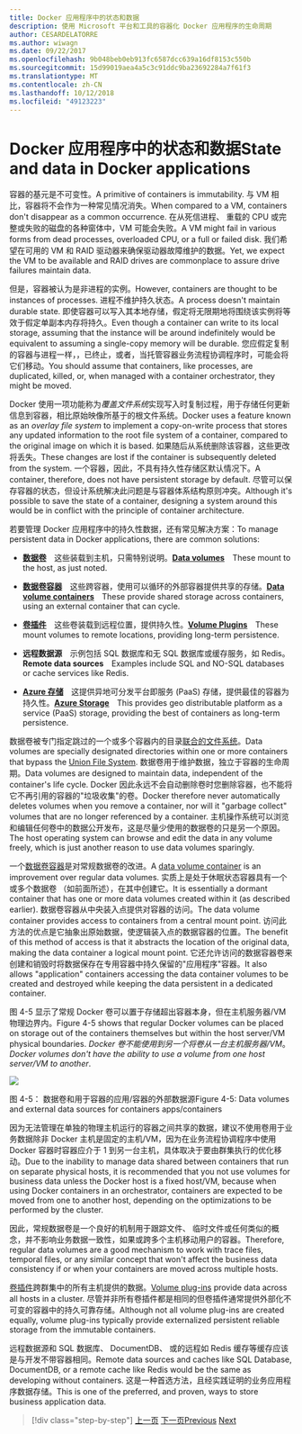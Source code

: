 ```yaml
---
title: Docker 应用程序中的状态和数据
description: 使用 Microsoft 平台和工具的容器化 Docker 应用程序的生命周期
author: CESARDELATORRE
ms.author: wiwagn
ms.date: 09/22/2017
ms.openlocfilehash: 9b048beb0eb913fc6587dcc639a16df8153c550b
ms.sourcegitcommit: 15d99019aea4a5c3c91ddc9ba23692284a7f61f3
ms.translationtype: MT
ms.contentlocale: zh-CN
ms.lasthandoff: 10/12/2018
ms.locfileid: "49123223"
---
```

# <a name="state-and-data-in-docker-applications"></a><span data-ttu-id="b064c-103">Docker 应用程序中的状态和数据</span><span class="sxs-lookup"><span data-stu-id="b064c-103">State and data in Docker applications</span></span>

<span data-ttu-id="b064c-104">容器的基元是不可变性。</span><span class="sxs-lookup"><span data-stu-id="b064c-104">A primitive of containers is immutability.</span></span> <span data-ttu-id="b064c-105">与 VM 相比，容器将不会作为一种常见情况消失。</span><span class="sxs-lookup"><span data-stu-id="b064c-105">When compared to a VM, containers don't disappear as a common occurrence.</span></span> <span data-ttu-id="b064c-106">在从死信进程、 重载的 CPU 或完整或失败的磁盘的各种窗体中，VM 可能会失败。</span><span class="sxs-lookup"><span data-stu-id="b064c-106">A VM might fail in various forms from dead processes, overloaded CPU, or a full or failed disk.</span></span> <span data-ttu-id="b064c-107">我们希望在可用的 VM 和 RAID 驱动器来确保驱动器故障维护的数据。</span><span class="sxs-lookup"><span data-stu-id="b064c-107">Yet, we expect the VM to be available and RAID drives are commonplace to assure drive failures maintain data.</span></span>

<span data-ttu-id="b064c-108">但是，容器被认为是非进程的实例。</span><span class="sxs-lookup"><span data-stu-id="b064c-108">However, containers are thought to be instances of processes.</span></span> <span data-ttu-id="b064c-109">进程不维护持久状态。</span><span class="sxs-lookup"><span data-stu-id="b064c-109">A process doesn't maintain durable state.</span></span> <span data-ttu-id="b064c-110">即使容器可以写入其本地存储，假定将无限期地将围绕该实例将等效于假定单副本内存将持久。</span><span class="sxs-lookup"><span data-stu-id="b064c-110">Even though a container can write to its local storage, assuming that the instance will be around indefinitely would be equivalent to assuming a single-copy memory will be durable.</span></span> <span data-ttu-id="b064c-111">您应假定复制的容器与进程一样，，已终止，或者，当托管容器业务流程协调程序时，可能会将它们移动。</span><span class="sxs-lookup"><span data-stu-id="b064c-111">You should assume that containers, like processes, are duplicated, killed, or, when managed with a container orchestrator, they might be moved.</span></span>

<span data-ttu-id="b064c-112">Docker 使用一项功能称为*覆盖文件系统*实现写入时复制过程，用于存储任何更新信息到容器，相比原始映像所基于的根文件系统。</span><span class="sxs-lookup"><span data-stu-id="b064c-112">Docker uses a feature known as an *overlay file system* to implement a copy-on-write process that stores any updated information to the root file system of a container, compared to the original image on which it is based.</span></span> <span data-ttu-id="b064c-113">如果随后从系统删除该容器，这些更改将丢失。</span><span class="sxs-lookup"><span data-stu-id="b064c-113">These changes are lost if the container is subsequently deleted from the system.</span></span> <span data-ttu-id="b064c-114">一个容器，因此，不具有持久性存储区默认情况下。</span><span class="sxs-lookup"><span data-stu-id="b064c-114">A container, therefore, does not have persistent storage by default.</span></span> <span data-ttu-id="b064c-115">尽管可以保存容器的状态，但设计系统解决此问题是与容器体系结构原则冲突。</span><span class="sxs-lookup"><span data-stu-id="b064c-115">Although it's possible to save the state of a container, designing a system around this would be in conflict with the principle of container architecture.</span></span>

<span data-ttu-id="b064c-116">若要管理 Docker 应用程序中的持久性数据，还有常见解决方案：</span><span class="sxs-lookup"><span data-stu-id="b064c-116">To manage persistent data in Docker applications, there are common solutions:</span></span>

-   <span data-ttu-id="b064c-117">[**数据卷**](https://docs.docker.com/engine/tutorials/dockervolumes/) 这些装载到主机，只需特别说明。</span><span class="sxs-lookup"><span data-stu-id="b064c-117">[**Data volumes**](https://docs.docker.com/engine/tutorials/dockervolumes/) These mount to the host, as just noted.</span></span>

-   <span data-ttu-id="b064c-118">[**数据卷容器**](https://docs.docker.com/engine/tutorials/dockervolumes/#/creating-and-mounting-a-data-volume-container) 这些跨容器，使用可以循环的外部容器提供共享的存储。</span><span class="sxs-lookup"><span data-stu-id="b064c-118">[**Data volume containers**](https://docs.docker.com/engine/tutorials/dockervolumes/#/creating-and-mounting-a-data-volume-container) These provide shared storage across containers, using an external container that can cycle.</span></span>

-   <span data-ttu-id="b064c-119">[**卷插件**](https://docs.docker.com/engine/tutorials/dockervolumes/#/mount-a-shared-storage-volume-as-a-data-volume) 这些卷装载到远程位置，提供持久性。</span><span class="sxs-lookup"><span data-stu-id="b064c-119">[**Volume Plugins**](https://docs.docker.com/engine/tutorials/dockervolumes/#/mount-a-shared-storage-volume-as-a-data-volume) These mount volumes to remote locations, providing long-term persistence.</span></span>

-   <span data-ttu-id="b064c-120">**远程数据源** 示例包括 SQL 数据库和无 SQL 数据库或缓存服务，如 Redis。</span><span class="sxs-lookup"><span data-stu-id="b064c-120">**Remote data sources** Examples include SQL and NO-SQL databases or cache services like Redis.</span></span>

-   <span data-ttu-id="b064c-121">[**Azure 存储**](https://docs.microsoft.com/azure/storage/) 这提供异地可分发平台即服务 (PaaS) 存储，提供最佳的容器为持久性。</span><span class="sxs-lookup"><span data-stu-id="b064c-121">[**Azure Storage**](https://docs.microsoft.com/azure/storage/) This provides geo distributable platform as a service (PaaS) storage, providing the best of containers as long-term persistence.</span></span>

<span data-ttu-id="b064c-122">数据卷被专门指定跳过的一个或多个容器内的目录[联合的文件系统](https://docs.docker.com/glossary/?term=Union%20file%20system)。</span><span class="sxs-lookup"><span data-stu-id="b064c-122">Data volumes are specially designated directories within one or more containers that bypass the [Union File System](https://docs.docker.com/glossary/?term=Union%20file%20system).</span></span> <span data-ttu-id="b064c-123">数据卷用于维护数据，独立于容器的生命周期。</span><span class="sxs-lookup"><span data-stu-id="b064c-123">Data volumes are designed to maintain data, independent of the container's life cycle.</span></span> <span data-ttu-id="b064c-124">Docker 因此永远不会自动删除卷时您删除容器，也不能将它不再引用的容器的"垃圾收集"的卷。</span><span class="sxs-lookup"><span data-stu-id="b064c-124">Docker therefore never automatically deletes volumes when you remove a container, nor will it "garbage collect" volumes that are no longer referenced by a container.</span></span> <span data-ttu-id="b064c-125">主机操作系统可以浏览和编辑任何卷中的数据公开发布，这是尽量少使用的数据卷的只是另一个原因。</span><span class="sxs-lookup"><span data-stu-id="b064c-125">The host operating system can browse and edit the data in any volume freely, which is just another reason to use data volumes sparingly.</span></span>

<span data-ttu-id="b064c-126">一个[数据卷容器](https://docs.docker.com/glossary/?term=volume)是对常规数据卷的改进。</span><span class="sxs-lookup"><span data-stu-id="b064c-126">A [data volume container](https://docs.docker.com/glossary/?term=volume) is an improvement over regular data volumes.</span></span> <span data-ttu-id="b064c-127">实质上是处于休眠状态容器具有一个或多个数据卷 （如前面所述），在其中创建它。</span><span class="sxs-lookup"><span data-stu-id="b064c-127">It is essentially a dormant container that has one or more data volumes created within it (as described earlier).</span></span> <span data-ttu-id="b064c-128">数据卷容器从中央装入点提供对容器的访问。</span><span class="sxs-lookup"><span data-stu-id="b064c-128">The data volume container provides access to containers from a central mount point.</span></span> <span data-ttu-id="b064c-129">访问此方法的优点是它抽象出原始数据，使逻辑装入点的数据容器的位置。</span><span class="sxs-lookup"><span data-stu-id="b064c-129">The benefit of this method of access is that it abstracts the location of the original data, making the data container a logical mount point.</span></span> <span data-ttu-id="b064c-130">它还允许访问的数据容器卷来创建和销毁时将数据保存在专用容器中持久保留的"应用程序"容器。</span><span class="sxs-lookup"><span data-stu-id="b064c-130">It also allows "application" containers accessing the data container volumes to be created and destroyed while keeping the data persistent in a dedicated container.</span></span>

<span data-ttu-id="b064c-131">图 4-5 显示了常规 Docker 卷可以置于存储超出容器本身，但在主机服务器/VM 物理边界内。</span><span class="sxs-lookup"><span data-stu-id="b064c-131">Figure 4-5 shows that regular Docker volumes can be placed on storage out of the containers themselves but within the host server/VM physical boundaries.</span></span> <span data-ttu-id="b064c-132">*Docker 卷不能使用到另一个将卷从一台主机服务器/VM*。</span><span class="sxs-lookup"><span data-stu-id="b064c-132">*Docker volumes don't have the ability to use a volume from one host server/VM to another*.</span></span>

![](./media/image5.png)

<span data-ttu-id="b064c-133">图 4-5： 数据卷和用于容器的应用/容器的外部数据源</span><span class="sxs-lookup"><span data-stu-id="b064c-133">Figure 4-5: Data volumes and external data sources for containers apps/containers</span></span>

<span data-ttu-id="b064c-134">因为无法管理在单独的物理主机运行的容器之间共享的数据，建议不使用卷用于业务数据除非 Docker 主机是固定的主机/VM，因为在业务流程协调程序中使用 Docker 容器时容器应介于 1 到另一台主机，具体取决于要由群集执行的优化移动。</span><span class="sxs-lookup"><span data-stu-id="b064c-134">Due to the inability to manage data shared between containers that run on separate physical hosts, it is recommended that you not use volumes for business data unless the Docker host is a fixed host/VM, because when using Docker containers in an orchestrator, containers are expected to be moved from one to another host, depending on the optimizations to be performed by the cluster.</span></span>

<span data-ttu-id="b064c-135">因此，常规数据卷是一个良好的机制用于跟踪文件、 临时文件或任何类似的概念，并不影响业务数据一致性，如果或跨多个主机移动用户的容器。</span><span class="sxs-lookup"><span data-stu-id="b064c-135">Therefore, regular data volumes are a good mechanism to work with trace files, temporal files, or any similar concept that won't affect the business data consistency if or when your containers are moved across multiple hosts.</span></span>

<span data-ttu-id="b064c-136">[卷插件](https://docs.docker.com/engine/extend/plugins_volume/)跨群集中的所有主机提供的数据。</span><span class="sxs-lookup"><span data-stu-id="b064c-136">[Volume plug-ins](https://docs.docker.com/engine/extend/plugins_volume/) provide data across all hosts in a cluster.</span></span> <span data-ttu-id="b064c-137">尽管并非所有卷插件都是相同的但卷插件通常提供外部化不可变的容器中的持久可靠存储。</span><span class="sxs-lookup"><span data-stu-id="b064c-137">Although not all volume plug-ins are created equally, volume plug-ins typically provide externalized persistent reliable storage from the immutable containers.</span></span>

<span data-ttu-id="b064c-138">远程数据源和 SQL 数据库、 DocumentDB、 或的远程如 Redis 缓存等缓存应该是与开发不带容器相同。</span><span class="sxs-lookup"><span data-stu-id="b064c-138">Remote data sources and caches like SQL Database, DocumentDB, or a remote cache like Redis would be the same as developing without containers.</span></span> <span data-ttu-id="b064c-139">这是一种首选方法，且经实践证明的业务应用程序数据存储。</span><span class="sxs-lookup"><span data-stu-id="b064c-139">This is one of the preferred, and proven, ways to store business application data.</span></span>


>[!div class="step-by-step"]
<span data-ttu-id="b064c-140">[上一页](monolithic-applications.md)
[下一页](soa-applications.md)</span><span class="sxs-lookup"><span data-stu-id="b064c-140">[Previous](monolithic-applications.md)
[Next](soa-applications.md)</span></span>
